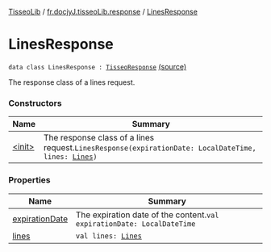 [TisseoLib](../../index.md) / [fr.docjyJ.tisseoLib.response](../index.md) / [LinesResponse](./index.md)

# LinesResponse

`data class LinesResponse : `[`TisseoResponse`](../-tisseo-response/index.md) [(source)](https://github.com/docjyJ/TisseoLib/tree/master/src/main/kotlin/fr/docjyJ/tisseoLib/response/LinesResponse.kt#L14)

The response class of a lines request.

### Constructors

| Name | Summary |
|---|---|
| [&lt;init&gt;](-init-.md) | The response class of a lines request.`LinesResponse(expirationDate: LocalDateTime, lines: `[`Lines`](../../fr.docjy-j.tisseo-lib.model.line/-lines/index.md)`)` |

### Properties

| Name | Summary |
|---|---|
| [expirationDate](expiration-date.md) | The expiration date of the content.`val expirationDate: LocalDateTime` |
| [lines](lines.md) | `val lines: `[`Lines`](../../fr.docjy-j.tisseo-lib.model.line/-lines/index.md) |
